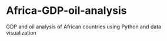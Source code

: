 # Africa-GDP-oil-analysis
GDP and oil analysis of African countries using Python and data visualization
